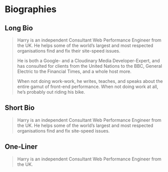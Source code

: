 # Biographies

## Long Bio

> Harry is an independent Consultant Web Performance Engineer from the UK. He
> helps some of the world’s largest and most respected organisations find and
> fix their site-speed issues.
>
> He is both a Google- and a Cloudinary Media Developer-Expert, and has
> consulted for clients from the United Nations to the BBC, General Electric to
> the Financial Times, and a whole host more.
>
> When not doing work-work, he writes, teaches, and speaks about the entire
> gamut of front-end performance. When not doing work at all, he’s probably out
> riding his bike.

## Short Bio

> Harry is an independent Consultant Web Performance Engineer from the UK. He
> helps some of the world’s largest and most respected organisations find and
> fix site-speed issues.

## One-Liner

> Harry is an independent Consultant Web Performance Engineer from the UK.
